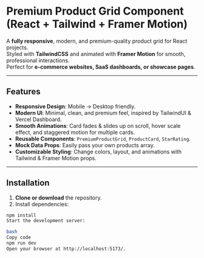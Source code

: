 # Premium Product Grid Component (React + Tailwind + Framer Motion)

A **fully responsive**, modern, and premium-quality product grid for React projects.  
Styled with **TailwindCSS** and animated with **Framer Motion** for smooth, professional interactions.  
Perfect for **e-commerce websites, SaaS dashboards, or showcase pages**.

---

## Features

- **Responsive Design**: Mobile → Desktop friendly.
- **Modern UI**: Minimal, clean, and premium feel, inspired by TailwindUI & Vercel Dashboard.
- **Smooth Animations**: Card fades & slides up on scroll, hover scale effect, and staggered motion for multiple cards.
- **Reusable Components**: `PremiumProductGrid`, `ProductCard`, `StarRating`.
- **Mock Data Props**: Easily pass your own products array.
- **Customizable Styling**: Change colors, layout, and animations with Tailwind & Framer Motion props.

---

## Installation

1. **Clone or download** the repository.
2. Install dependencies:

```bash
npm install
Start the development server:

bash
Copy code
npm run dev
Open your browser at http://localhost:5173/.

```
